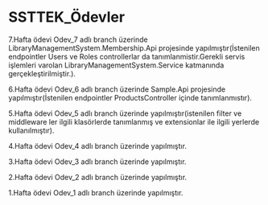 # SSTTEK_Ödevler

7.Hafta ödevi Odev_7 adlı branch üzerinde LibraryManagementSystem.Membership.Api projesinde yapılmıştır(İstenilen endpointler Users  ve Roles controllerlar da tanımlanmistir.Gerekli servis işlemleri varolan LibraryManagementSystem.Service katmanında gerçekleştirilmiştir.).

6.Hafta ödevi Odev_6 adlı branch üzerinde Sample.Api projesinde yapılmıştır(İstenilen endpointler ProductsController içinde tanımlanmıstır).

5.Hafta ödevi Odev_5 adlı branch üzerinde yapılmıştır(istenilen filter ve middleware ler ilgili klasörlerde tanımlanmış ve extensionlar ile ilgili yerlerde kullanılmıştır).

4.Hafta ödevi Odev_4 adlı branch üzerinde yapılmıştır.

3.Hafta ödevi Odev_3 adlı branch üzerinde yapılmıştır.

2.Hafta ödevi Odev_2 adlı branch üzerinde yapılmıştır.

1.Hafta ödevi Odev_1 adlı branch üzerinde yapılmıştır.




